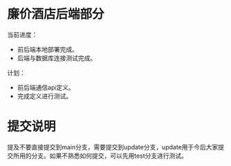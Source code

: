 # 廉价酒店后端部分
当前进度：
* 前后端本地部署完成。
* 后端与数据库连接测试完成。

计划：
* 前后端通信api定义。
* 完成定义进行测试。
  
# 提交说明

提及不要直接提交到main分支，需要提交到update分支，update用于今后大家提交所用的分支。如果不熟悉如何提交，可以先用test分支进行测试。